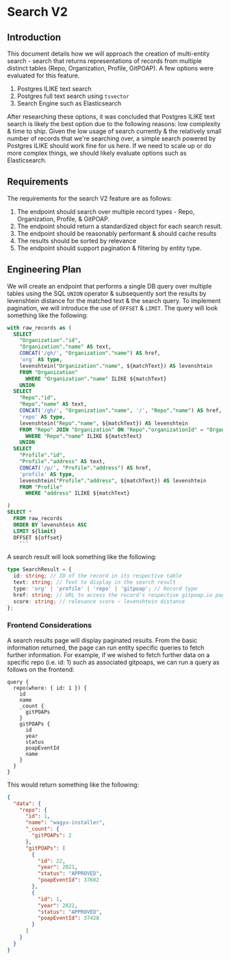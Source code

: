 # Search V2

## Introduction

This document details how we will approach the creation of multi-entity search - search that returns representations of records from multiple distinct tables (Repo, Organization, Profile, GitPOAP). A few options were evaluated for this feature.

1. Postgres ILIKE text search
2. Postgres full text search using `tsvector`
3. Search Engine such as Elasticsearch

After researching these options, it was concluded that Postgres ILIKE text search is likely the best option due to the following reasons: low complexity & time to ship. Given the low usage of search currently & the relatively small number of records that we're searching over, a simple search powered by Postgres ILIKE should work fine for us here. If we need to scale up or do more complex things, we should likely evaluate options such as Elasticsearch.

## Requirements

The requirements for the search V2 feature are as follows:

1. The endpoint should search over multiple record types - Repo, Organization, Profile, & GitPOAP.
2. The endpoint should return a standardized object for each search result.
3. The endpoint should be reasonably performant & should cache results
4. The results should be sorted by relevance
5. The endpoint should support pagination & filtering by entity type.

## Engineering Plan

We will create an endpoint that performs a single DB query over multiple tables using the SQL `UNION` operator & subsequently sort the results by levenshtein distance for the matched text & the search query. To implement pagination, we will introduce the use of `OFFSET` & `LIMIT`. The query will look something like the following:

````sql
with raw_records as (
  SELECT
    "Organization"."id",
    "Organization"."name" AS text,
    CONCAT('/gh/', "Organization"."name") AS href,
    'org' AS type,
    levenshtein("Organization"."name", ${matchText}) AS levenshtein
    FROM "Organization"
      WHERE "Organization"."name" ILIKE ${matchText}
    UNION
  SELECT
    "Repo"."id",
    "Repo"."name" AS text,
    CONCAT('/gh/', "Organization"."name", '/', "Repo"."name") AS href,
    'repo' AS type,
    levenshtein("Repo"."name", ${matchText}) AS levenshtein
    FROM "Repo" JOIN "Organization" ON "Repo"."organizationId" = "Organization"."id"
      WHERE "Repo"."name" ILIKE ${matchText}
    UNION
  SELECT
    "Profile"."id",
    "Profile"."address" AS text,
    CONCAT('/p/', "Profile"."address") AS href,
    'profile' AS type,
    levenshtein("Profile"."address", ${matchText}) AS levenshtein
    FROM "Profile"
      WHERE "address" ILIKE ${matchText}

)
SELECT *
  FROM raw_records
  ORDER BY levenshtein ASC
  LIMIT ${limit}
  OFFSET ${offset}
    ```
````

A search result will look something like the following:

```typescript
type SearchResult = {
  id: string; // ID of the record in its respective table
  text: string; // Text to display in the search result
  type: 'org' | 'profile' | 'repo' | 'gitpoap'; // Record type
  href: string; // URL to access the record's respective gitpoap.io page
  score: string; // relevance score ~ levenshtein distance
};
```

### Frontend Considerations

A search results page will display paginated results. From the basic information returned, the page can run entity specific queries to fetch further information. For example, if we wished to fetch further data on a specific repo (i.e. id: 1) such as associated gitpoaps, we can run a query as follows on the frontend:

```gql
query {
  repo(where: { id: 1 }) {
    id
    name
    _count {
      gitPOAPs
    }
    gitPOAPs {
      id
      year
      status
      poapEventId
      name
    }
  }
}
```

This would return something like the following:

```json
{
  "data": {
    "repo": {
      "id": 1,
      "name": "wagyu-installer",
      "_count": {
        "gitPOAPs": 2
      },
      "gitPOAPs": [
        {
          "id": 22,
          "year": 2021,
          "status": "APPROVED",
          "poapEventId": 37602
        },
        {
          "id": 1,
          "year": 2022,
          "status": "APPROVED",
          "poapEventId": 37428
        }
      ]
    }
  }
}
```
